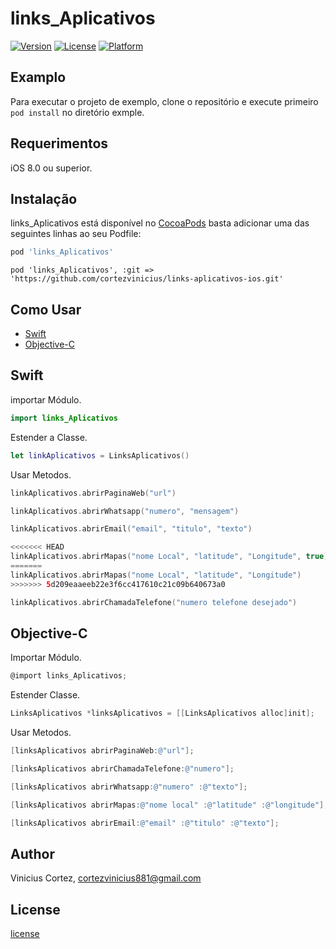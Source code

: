 # links_Aplicativos

[![Version](https://img.shields.io/cocoapods/v/links_Aplicativos.svg?style=flat)](https://cocoapods.org/pods/links_Aplicativos)
[![License](https://img.shields.io/cocoapods/l/links_Aplicativos.svg?style=flat)](https://cocoapods.org/pods/links_Aplicativos)
[![Platform](https://img.shields.io/cocoapods/p/links_Aplicativos.svg?style=flat)](https://cocoapods.org/pods/links_Aplicativos)

## Examplo

Para executar o projeto de exemplo, clone o repositório e execute primeiro `pod install` no diretório exmple.

## Requerimentos

iOS 8.0 ou superior.

## Instalação
links_Aplicativos está disponível no [CocoaPods](https://cocoapods.org) basta adicionar uma das seguintes linhas ao seu Podfile:

```ruby
pod 'links_Aplicativos'
```
````
pod 'links_Aplicativos', :git => 'https://github.com/cortezvinicius/links-aplicativos-ios.git'
````

## Como Usar


  * [Swift](https://github.com/cortezvinicius/links-aplicativos-ios#swift)
  * [Objective-C](https://github.com/cortezvinicius/links-aplicativos-ios#Objective-C)


## Swift


importar Módulo.

````Swift
import links_Aplicativos
````

Estender a Classe.
````Swift
let linkAplicativos = LinksAplicativos()
````
Usar Metodos.
````Swift
linkAplicativos.abrirPaginaWeb("url")
````

````Swift
linkAplicativos.abrirWhatsapp("numero", "mensagem")
````

````Swift
linkAplicativos.abrirEmail("email", "titulo", "texto")
````

````Swift
<<<<<<< HEAD
linkAplicativos.abrirMapas("nome Local", "latitude", "Longitude", true) //Caso false não terá sporte ao google maps
=======
linkAplicativos.abrirMapas("nome Local", "latitude", "Longitude")
>>>>>>> 5d209eaaeeb22e3f6cc417610c21c09b640673a0
````

````Swift
linkAplicativos.abrirChamadaTelefone("numero telefone desejado")
````
## Objective-C

Importar Módulo.

````Objective-C
@import links_Aplicativos;
````

Estender Classe.

````Objective-C
LinksAplicativos *linksAplicativos = [[LinksAplicativos alloc]init];
````
Usar Metodos.

````Objective-C
[linksAplicativos abrirPaginaWeb:@"url"];
````

````Objective-C
[linksAplicativos abrirChamadaTelefone:@"numero"];
````
````Objective-C
[linksAplicativos abrirWhatsapp:@"numero" :@"texto"];
````
````Objective-C
[linksAplicativos abrirMapas:@"nome local" :@"latitude" :@"longitude"];
````
````Objective-C
[linksAplicativos abrirEmail:@"email" :@"titulo" :@"texto"];
````
## Author

Vinicius Cortez, [cortezvinicius881@gmail.com](mailto://)

## License

[license](https://github.com/cortezvinicius/links-aplicativos-ios/blob/master/LICENSE)
